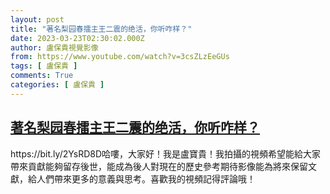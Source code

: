```yaml
---
layout: post
title: "著名梨园春擂主王二震的绝活，你听咋样？"
date: 2023-03-23T02:30:02.000Z
author: 盧保貴視覺影像
from: https://www.youtube.com/watch?v=3csZLzEeGUs
tags: [ 盧保貴 ]
comments: True
categories: [ 盧保貴 ]
---
```

<!--1679538602000-->
[著名梨园春擂主王二震的绝活，你听咋样？](https://www.youtube.com/watch?v=3csZLzEeGUs)
------

<div>
https://bit.ly/2YsRD8D哈嘍，大家好！我是盧寶貴！我拍攝的視頻希望能給大家帶來貢獻能夠留存後世，能成為後人對現在的歷史參考期待影像能為將來保留文獻，給人們帶來更多的意義與思考。喜歡我的視頻記得評論哦！
</div>
